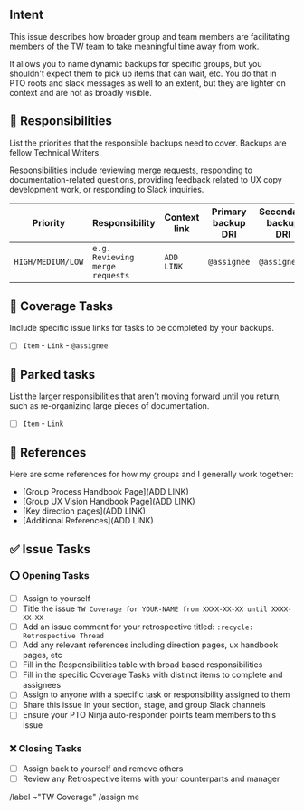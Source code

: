 ## Intent

This issue describes how broader group and team members are facilitating members of the TW team to take meaningful time away from work.

It allows you to name dynamic backups for specific groups, but you shouldn't expect them to pick up items that can wait, etc. You do that in PTO roots and slack messages as well to an extent, but they are lighter on context and are not as broadly visible.

## :handshake: Responsibilities

List the priorities that the responsible backups need to cover. Backups are fellow Technical Writers.

Responsibilities include reviewing merge requests, responding to documentation-related questions, providing feedback related to UX copy development work, or responding to Slack inquiries.

| Priority | Responsibility | Context link | Primary backup DRI | Secondary backup DRI |
| ----------------- | -------------------- | ------------------ | ----------- | --------- |
| `HIGH/MEDIUM/LOW` | `e.g. Reviewing merge requests` | `ADD LINK` | `@assignee` | `@assignee` |

## :muscle: Coverage Tasks

Include specific issue links for tasks to be completed by your backups.

- [ ] `Item` - `Link` - `@assignee`

## 🚙 Parked tasks

List the larger responsibilities that aren't moving forward until you return, such as re-organizing large pieces of documentation.

- [ ] `Item` - `Link`

## :book: References

Here are some references for how my groups and I generally work together:

- [Group Process Handbook Page](ADD LINK)
- [Group UX Vision Handbook Page](ADD LINK)
- [Key direction pages](ADD LINK)
- [Additional References](ADD LINK)

## :white_check_mark: Issue Tasks

### :o: Opening Tasks

- [ ] Assign to yourself
- [ ] Title the issue `TW Coverage for YOUR-NAME from XXXX-XX-XX until XXXX-XX-XX`
- [ ] Add an issue comment for your retrospective titled: `:recycle: Retrospective Thread`
- [ ] Add any relevant references including direction pages, ux handbook pages, etc
- [ ] Fill in the Responsibilities table with broad based responsibilities
- [ ] Fill in the specific Coverage Tasks with distinct items to complete and assignees
- [ ] Assign to anyone with a specific task or responsibility assigned to them
- [ ] Share this issue in your section, stage, and group Slack channels
- [ ] Ensure your PTO Ninja auto-responder points team members to this issue

### :x: Closing Tasks

- [ ] Assign back to yourself and remove others
- [ ] Review any Retrospective items with your counterparts and manager

<!-- Do not remove the items below -->

/label ~"TW Coverage"
/assign me
